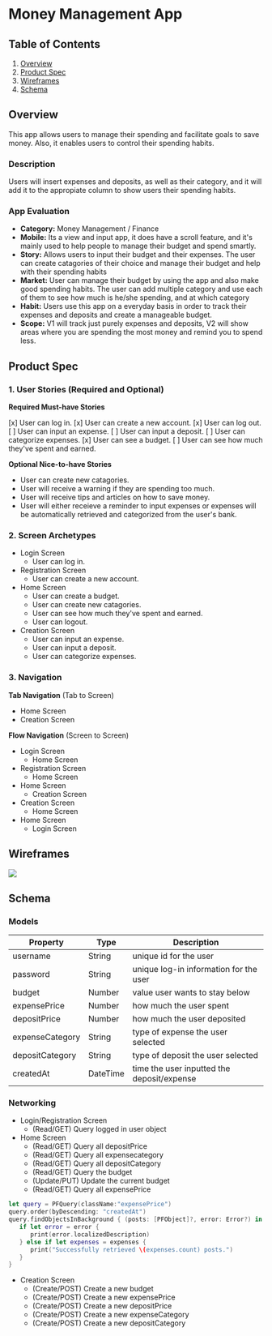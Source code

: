 # Money Management App

## Table of Contents
1. [Overview](#Overview)
1. [Product Spec](#Product-Spec)
1. [Wireframes](#Wireframes)
2. [Schema](#Schema)

## Overview
This app allows users to manage their spending and facilitate goals to save money. Also, it enables users to control their spending habits.
### Description
Users will insert expenses and deposits, as well as their category, and it will add it to the appropiate column to show users their spending habits.

### App Evaluation
- **Category:** Money Management / Finance
- **Mobile:** Its a view and input app, it does have a scroll feature, and it's mainly used to help people to manage their budget and spend smartly.
- **Story:** Allows users to input their budget and their expenses. The user can create catagories of their choice and manage their budget and help with their spending habits
- **Market:** User can manage their budget by using the app and also make good spending habits. The user can add multiple category  and use each of them to see how much is he/she spending, and at which category 
- **Habit:** Users use this app on a everyday basis in order to track their expenses and deposits and create a manageable budget.
- **Scope:** V1 will track just purely expenses and deposits, V2 will show areas where you are spending the most money and remind you to spend less.

## Product Spec

### 1. User Stories (Required and Optional)

**Required Must-have Stories**

[x] User can log in.
[x] User can create a new account.
[x] User can log out.
[ ] User can input an expense.
[ ] User can input a deposit.
[ ] User can categorize expenses.
[x] User can see a budget.
[ ] User can see how much they've spent and earned.

**Optional Nice-to-have Stories**

* User can create new catagories.
* User will receive a warning if they are spending too much.
* User will receive tips and articles on how to save money.
* User will either receieve a reminder to input expenses or expenses will be automatically retrieved and categorized from the user's bank.

### 2. Screen Archetypes

* Login Screen
   * User can log in.
* Registration Screen
   * User can create a new account.
* Home Screen
    * User can create a budget.
    * User can create new catagories.
    * User can see how much they've spent and earned.
    * User can logout.
* Creation Screen
    * User can input an expense.
    * User can input a deposit.
    * User can categorize expenses.

### 3. Navigation

**Tab Navigation** (Tab to Screen)

* Home Screen
* Creation Screen

**Flow Navigation** (Screen to Screen)

* Login Screen
   * Home Screen
* Registration Screen
   * Home Screen
* Home Screen
   * Creation Screen
* Creation Screen
   * Home Screen
* Home Screen
    * Login Screen


## Wireframes
![](https://i.imgur.com/ZIkSohZ.png)


## Schema 
### Models
| Property        | Type     | Description |
| -------------   | -------- | ------------|
| username        | String   | unique id for the user |
| password        | String   | unique log-in information for the user |
| budget          | Number   | value user wants to stay below |
| expensePrice    | Number   | how much the user spent |
| depositPrice    | Number   | how much the user deposited |
| expenseCategory | String   | type of expense the user selected |
| depositCategory | String   | type of deposit the user selected |
| createdAt| DateTime | time the user inputted the deposit/expense

### Networking
- Login/Registration Screen
    - (Read/GET) Query logged in user object
- Home Screen
    - (Read/GET) Query all depositPrice
    - (Read/GET) Query all expensecategory
    - (Read/GET) Query all depositCategory
    - (Read/GET) Query the budget
    - (Update/PUT) Update the current budget
    - (Read/GET) Query all expensePrice
```swift
let query = PFQuery(className:"expensePrice")
query.order(byDescending: "createdAt")
query.findObjectsInBackground { (posts: [PFObject]?, error: Error?) in
   if let error = error { 
      print(error.localizedDescription)
   } else if let expenses = expenses {
      print("Successfully retrieved \(expenses.count) posts.")
   }
}
```
- Creation Screen
    - (Create/POST) Create a new budget
    - (Create/POST) Create a new expensePrice
    - (Create/POST) Create a new depositPrice
    - (Create/POST) Create a new expenseCategory
    - (Create/POST) Create a new depositCategory
